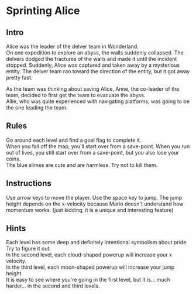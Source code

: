 # Sprinting Alice

## Intro
Alice was the leader of the delver team in Wonderland.
<br/>
On one expedition to explore an abyss, the walls suddenly collapsed.
The delvers dodged the fractures of the walls and made it until the incident stopped.
Suddenly, Alice was captured and taken away by a mysterious entity.
The delver team ran toward the direction of the entity, but it got away pretty fast.

As the team was thinking about saving Alice, Anne, the co-leader of the team, decided to first get the team to evacuate the abyss.
<br/>
Allie, who was quite experienced with navigating platforms, was going to be the one leading the team.

## Rules
Go around each level and find a goal flag to complete it.
<br/>
When you fall off the map, you'll start over from a save-point. When you run out of lives, you still start over from a save-point, but you also lose your coins.
<br/>
The blue slimes are cute and are harmless. Try not to kill them.

## Instructions
Use arrow keys to move the player. Use the space key to jump. The jump height depends on the x-velocity because Mario doesn't understand how momentum works. (just kidding, it is a unique and interesting feature)

## Hints
Each level has some deep and definitely intentional symbolism about pride. Try to figure it out.
<br/>
In the second level, each cloud-shaped powerup will increase your x velocity.
<br/>
In the third level, each moon-shaped powerup will increase your jump height.
<br/>
It is easy to see where you're going in the first level, but it is... much harder... in the second and third levels.
